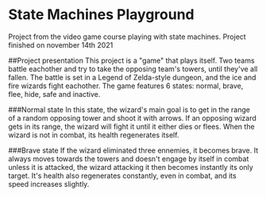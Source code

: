 # State Machines Playground
 Project from the video game course playing with state machines. 
 Project finished on november 14th 2021
 
 ##Project presentation
 This project is a "game" that plays itself. Two teams battle eachother and try to take the opposing team's towers, until they've all fallen. The battle is set in a Legend of Zelda-style dungeon, and the ice and fire wizards fight eachother. The game features 6 states: normal, brave, flee, hide, safe and inactive.
 
 ###Normal state
 In this state, the wizard's main goal is to get in the range of a random opposing tower and shoot it with arrows. If an opposing wizard gets in its range, the wizard will fight it until it either dies or flees. When the wizard is not in combat, its health regenerates itself.
 
 ###Brave state
 If the wizard eliminated three ennemies, it becomes brave. It always moves towards the towers and doesn't engage by itself in combat unless it is attacked, the wizard attacking it then becomes instantly its only target. It's health also regenerates constantly, even in combat, and its speed increases slightly.
